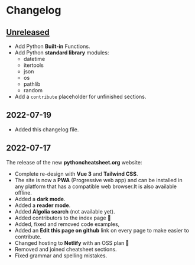 # Changelog

## [Unreleased](https://github.com/wilfredinni/python-cheatsheet/tree/next)

- Add Python **Built-in** Functions.
- Add Python **standard library** modules:
  - datetime
  - itertools
  - json
  - os
  - pathlib
  - random
- Add a `contribute` placeholder for unfinished sections.

## 2022-07-19

- Added this changelog file.

## 2022-07-17

The release of the new **pythoncheatsheet.org** website:

- Complete re-design with **Vue 3** and **Tailwind CSS**.
- The site is now a **PWA** (Progressive web app) and can be installed in any platform that has a compatible web browser.It is also available offline.
- Added a **dark mode**.
- Added a **reader mode**.
- Added **Algolia search** (not available yet).
- Added contributors to the index page 🥰
- Added, fixed and removed code examples,
- Added an **Edit this page on github** link on every page to make easier to contribute.
- Changed hosting to **Netlify** with an OSS plan 🎉
- Removed and joined cheatsheet sections.
- Fixed grammar and spelling mistakes.
